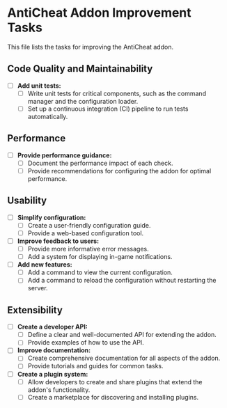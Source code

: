 # AntiCheat Addon Improvement Tasks

This file lists the tasks for improving the AntiCheat addon.

## Code Quality and Maintainability

- [ ] **Add unit tests:**
    - [ ] Write unit tests for critical components, such as the command manager and the configuration loader.
    - [ ] Set up a continuous integration (CI) pipeline to run tests automatically.

## Performance

- [ ] **Provide performance guidance:**
    - [ ] Document the performance impact of each check.
    - [ ] Provide recommendations for configuring the addon for optimal performance.

## Usability

- [ ] **Simplify configuration:**
    - [ ] Create a user-friendly configuration guide.
    - [ ] Provide a web-based configuration tool.
- [ ] **Improve feedback to users:**
    - [ ] Provide more informative error messages.
    - [ ] Add a system for displaying in-game notifications.
- [ ] **Add new features:**
    - [ ] Add a command to view the current configuration.
    - [ ] Add a command to reload the configuration without restarting the server.

## Extensibility

- [ ] **Create a developer API:**
    - [ ] Define a clear and well-documented API for extending the addon.
    - [ ] Provide examples of how to use the API.
- [ ] **Improve documentation:**
    - [ ] Create comprehensive documentation for all aspects of the addon.
    - [ ] Provide tutorials and guides for common tasks.
- [ ] **Create a plugin system:**
    - [ ] Allow developers to create and share plugins that extend the addon's functionality.
    - [ ] Create a marketplace for discovering and installing plugins.
